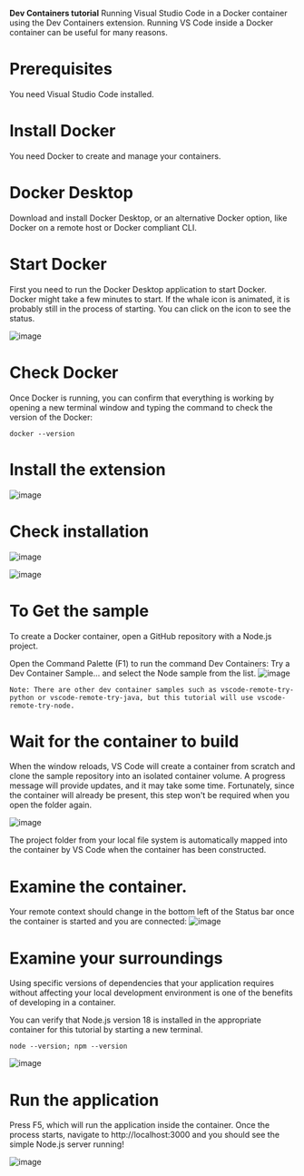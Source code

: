 **Dev Containers tutorial**
Running Visual Studio Code in a Docker container using the Dev Containers extension.
Running VS Code inside a Docker container can be useful for many reasons.

# Prerequisites
You need Visual Studio Code installed.

# Install Docker
You need Docker to create and manage your containers.

# Docker Desktop
Download and install Docker Desktop, or an alternative Docker option, like Docker on a remote host or Docker compliant CLI.

# Start Docker
First you need to run the Docker Desktop application to start Docker. Docker might take a few minutes to start. If the whale icon is animated, it is probably still in the process of starting. You can click on the icon to see the status.

![image](https://github.com/Shivani622/Python/assets/107998351/0aff854f-8379-4a9b-98e7-3e8341809664)

# Check Docker
Once Docker is running, you can confirm that everything is working by opening a new terminal window and typing the command to check the version of the Docker:
```
docker --version
```

# Install the extension
![image](https://github.com/Shivani622/Python/assets/107998351/e7a651cd-d78b-4f99-bbec-1b6f68da915f)

# Check installation
![image](https://github.com/Shivani622/Python/assets/107998351/3c2c9b60-0e00-41d1-9544-dda0a5d76900)

![image](https://github.com/Shivani622/Python/assets/107998351/28783eb9-c73e-4b11-8e59-bc6f975b297e)

# To Get the sample
To create a Docker container, open a GitHub repository with a Node.js project.

Open the Command Palette (F1) to run the command Dev Containers: Try a Dev Container Sample... and select the Node sample from the list.
![image](https://github.com/Shivani622/Python/assets/107998351/94e07f7a-7a99-4a0a-80f6-0e2704ee1b02)

```Note: There are other dev container samples such as vscode-remote-try-python or vscode-remote-try-java, but this tutorial will use vscode-remote-try-node.```

# Wait for the container to build
When the window reloads, VS Code will create a container from scratch and clone the sample repository into an isolated container volume. A progress message will provide updates, and it may take some time. Fortunately, since the container will already be present, this step won't be required when you open the folder again.

![image](https://github.com/Shivani622/Python/assets/107998351/c4aba334-8c13-4500-8f1c-cf319b0e0962)

The project folder from your local file system is automatically mapped into the container by VS Code when the container has been constructed.

# Examine the container.
Your remote context should change in the bottom left of the Status bar once the container is started and you are connected:
![image](https://github.com/Shivani622/Python/assets/107998351/05518063-389c-4c5e-b4ba-7ceae7143d86)

# Examine your surroundings
Using specific versions of dependencies that your application requires without affecting your local development environment is one of the benefits of developing in a container.

You can verify that Node.js version 18 is installed in the appropriate container for this tutorial by starting a new terminal. 
```
node --version; npm --version
```
![image](https://github.com/Shivani622/Python/assets/107998351/0fdde90f-27b9-45e6-86c5-be2c21777e54)

# Run the application
Press F5, which will run the application inside the container. Once the process starts, navigate to http://localhost:3000 and you should see the simple Node.js server running!

![image](https://github.com/Shivani622/Python/assets/107998351/fb1a449a-c269-4034-bbcf-5ef446bd3988)
